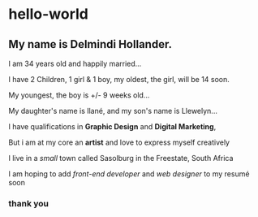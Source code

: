 # hello-world

## My name is Delmindi Hollander.

I am 34 years old and happily married... 

I have 2 Children, 1 girl & 1 boy, my oldest, the girl, will be 14 soon.

My youngest, the boy is +/- 9 weeks old...

My daughter's name is Ilané, and my son's name is Llewelyn...

I have qualifications in **Graphic Design** and **Digital Marketing**,

But i am at my core an **artist** and love to express myself creatively

I live in a *small* town called Sasolburg in the Freestate, South Africa 

I am hoping to add *front-end developer* and *web designer* to my resumé soon 

### thank you ###
